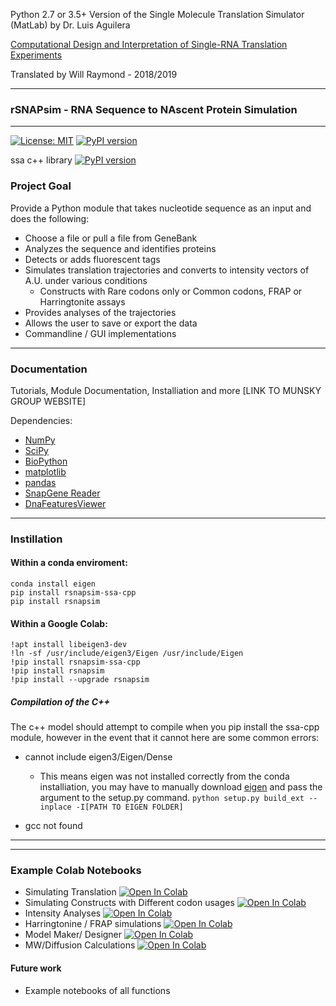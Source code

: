 Python 2.7 or 3.5+ Version of the Single Molecule Translation Simulator (MatLab) by Dr. Luis Aguilera 

[Computational Design and Interpretation of Single-RNA Translation Experiments](https://www.ncbi.nlm.nih.gov/pmc/articles/PMC6816579/)

Translated by Will Raymond - 2018/2019

------------------------------
### **rSNAPsim** - **R**NA **S**equence to **NA**scent **P**rotein **Sim**ulation
-------------------------------

[![License: MIT](https://img.shields.io/badge/License-MIT-yellow.svg)](https://opensource.org/licenses/MIT) [![PyPI version](https://badge.fury.io/py/rsnapsim.svg)](https://badge.fury.io/py/rsnapsim)

ssa c++ library [![PyPI version](https://badge.fury.io/py/rsnapsim-ssa-cpp.svg)](https://badge.fury.io/py/rsnapsim-ssa-cpp)


### Project Goal

Provide a Python module that takes nucleotide sequence as an input and does the following: 
   * Choose a file or pull a file from GeneBank
   * Analyzes the sequence and identifies proteins 
   * Detects or adds fluorescent tags
   * Simulates translation trajectories and converts to intensity vectors of A.U. under various conditions
      * Constructs with Rare codons only or Common codons, FRAP or Harringtonite assays
   * Provides analyses of the trajectories 
   * Allows the user to save or export the data
   * Commandline / GUI implementations

---------------------------------
### Documentation

Tutorials, Module Documentation, Installiation and more [LINK TO MUNSKY GROUP WEBSITE]

Dependencies: 
 * [NumPy](https://www.numpy.org/) 
 * [SciPy](https://www.scipy.org/)
 * [BioPython](https://biopython.org/)
 * [matplotlib](https://matplotlib.org/)
 * [pandas](https://pandas.pydata.org/)
 * [SnapGene Reader](https://github.com/IsaacLuo/SnapGeneFileReader)
 * [DnaFeaturesViewer](https://edinburgh-genome-foundry.github.io/DnaFeaturesViewer/index.html)
-----------------------------------
### Instillation 

#### Within a conda enviroment:

```
conda install eigen 
pip install rsnapsim-ssa-cpp 
pip install rsnapsim
```


#### Within a Google Colab:

```
!apt install libeigen3-dev
!ln -sf /usr/include/eigen3/Eigen /usr/include/Eigen
!pip install rsnapsim-ssa-cpp
!pip install rsnapsim
!pip install --upgrade rsnapsim 
```


##### Compilation of the C++ 

The c++ model should attempt to compile when you pip install the ssa-cpp module, however in the event that it cannot here are some common errors:

* cannot include eigen3/Eigen/Dense
  * This means eigen was not installed correctly from the conda installiation, you may have to manually download [eigen](http://eigen.tuxfamily.org/index.php?title=Main_Page) and pass the argument to the setup.py command. ```python setup.py build_ext --inplace -I[PATH TO EIGEN FOLDER]```
  
* gcc not found

-------------------------------------

--------------------
### Example Colab Notebooks

* Simulating Translation [![Open In Colab](https://colab.research.google.com/assets/colab-badge.svg)](https://colab.research.google.com/drive/1yT0bt39GEB3fS9iO73_a-Bad9uorl_I5?usp=sharing)
* Simulating Constructs with Different codon usages  [![Open In Colab](https://colab.research.google.com/assets/colab-badge.svg)](https://colab.research.google.com/drive/1Amy9Mvf0IZDJsy9ZQ3sxAENSFOmiNJMQ?usp=sharing) 
* Intensity Analyses  [![Open In Colab](https://colab.research.google.com/assets/colab-badge.svg)](https://colab.research.google.com/drive/1G0sWY4ul-mAb51JT9F7GfyK49Dkxui9V?usp=sharing) 
* Harringtonine / FRAP simulations  [![Open In Colab](https://colab.research.google.com/assets/colab-badge.svg)](https://colab.research.google.com/drive/1_Y9l_EYIRIUwg7FYgVxoTfb6fYNo5NrJ?usp=sharing) 
* Model Maker/ Designer [![Open In Colab](https://colab.research.google.com/assets/colab-badge.svg)](https://colab.research.google.com/drive/1l3KXD0MWeH6crGLp2EbmOzNrvJphFyf_?usp=sharing)
* MW/Diffusion Calculations [![Open In Colab](https://colab.research.google.com/assets/colab-badge.svg)](https://colab.research.google.com/drive/17l7oMcNTaoiR0FSVbc46DEv8DCBG6IFO?usp=sharing)




#### Future work

- Example notebooks of all functions
